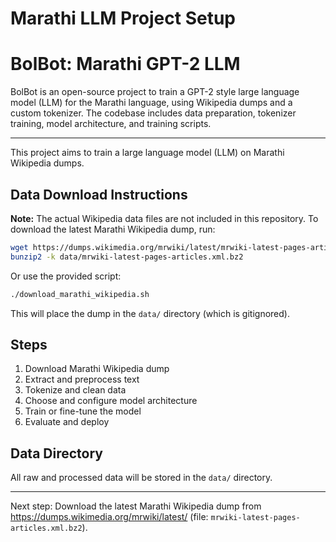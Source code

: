 # Marathi LLM Project Setup



# BolBot: Marathi GPT-2 LLM

BolBot is an open-source project to train a GPT-2 style large language model (LLM) for the Marathi language, using Wikipedia dumps and a custom tokenizer. The codebase includes data preparation, tokenizer training, model architecture, and training scripts.

---

This project aims to train a large language model (LLM) on Marathi Wikipedia dumps.

## Data Download Instructions

**Note:** The actual Wikipedia data files are not included in this repository. To download the latest Marathi Wikipedia dump, run:

```bash
wget https://dumps.wikimedia.org/mrwiki/latest/mrwiki-latest-pages-articles.xml.bz2 -O data/mrwiki-latest-pages-articles.xml.bz2
bunzip2 -k data/mrwiki-latest-pages-articles.xml.bz2
```

Or use the provided script:

```bash
./download_marathi_wikipedia.sh
```

This will place the dump in the `data/` directory (which is gitignored).

## Steps
1. Download Marathi Wikipedia dump
2. Extract and preprocess text
3. Tokenize and clean data
4. Choose and configure model architecture
5. Train or fine-tune the model
6. Evaluate and deploy

## Data Directory
All raw and processed data will be stored in the `data/` directory.

---

Next step: Download the latest Marathi Wikipedia dump from https://dumps.wikimedia.org/mrwiki/latest/ (file: `mrwiki-latest-pages-articles.xml.bz2`).
